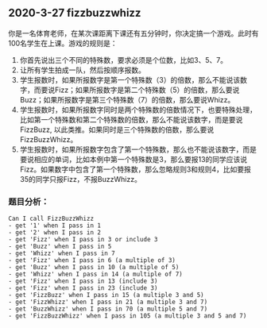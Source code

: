 ## 2020-3-27 fizzbuzzwhizz 

你是一名体育老师，在某次课距离下课还有五分钟时，你决定搞一个游戏。此时有100名学生在上课。游戏的规则是： 

1. 你首先说出三个不同的特殊数，要求必须是个位数，比如3、5、7。     
2. 让所有学生拍成一队，然后按顺序报数。 
3. 学生报数时，如果所报数字是第一个特殊数（3）的倍数，那么不能说该数字，而要说Fizz；如果所报数字是第二个特殊数（5）的倍数，那么要说Buzz；如果所报数字是第三个特殊数（7）的倍数，那么要说Whizz。 
4.  学生报数时，如果所报数字同时是两个特殊数的倍数情况下，也要特殊处理，比如第一个特殊数和第二个特殊数的倍数，那么不能说该数字，而是要说FizzBuzz, 以此类推。如果同时是三个特殊数的倍数，那么要说FizzBuzzWhizz。   
5. 学生报数时，如果所报数字包含了第一个特殊数，那么也不能说该数字，而是要说相应的单词，比如本例中第一个特殊数是3，那么要报13的同学应该说Fizz。如果数字中包含了第一个特殊数，那么忽略规则3和规则4，比如要报35的同学只报Fizz，不报BuzzWhizz。

### 题目分析：

```
Can I call FizzBuzzWhizz 
- get '1' when I pass in 1 
- get '2' when I pass in 2 
- get 'Fizz' when I pass in 3 or include 3 
- get 'Buzz' when I pass in 5 
- get 'Whizz' when I pass in 7 
- get 'Fizz' when I pass in 6 (a multiple of 3)
- get 'Buzz' when I pass in 10 (a multiple of 5)
- get 'Whizz' when I pass in 14 (a multiple of 7)
- get 'Fizz' when I pass in 13 (include 3)
- get 'Fizz' when I pass in 23 (include 3)
- get 'FizzBuzz' when I pass in 15 (a multiple 3 and 5)
- get 'FizzWhizz' when I pass in 21 (a multiple 3 and 7)
- get 'BuzzWhizz' when I pass in 70 (a multiple 5 and 7)
- get 'FizzBuzzWhizz' when I pass in 105 (a multiple 3 and 5 and 7)
```